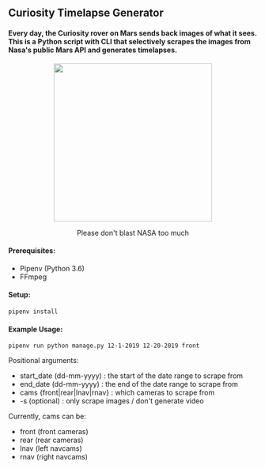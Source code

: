 ## Curiosity Timelapse Generator
#### Every day, the Curiosity rover on Mars sends back images of what it sees. This is a Python script with CLI that selectively scrapes the images from Nasa's public Mars API and generates timelapses.

<p align="center">
  <img src="sample.gif?raw=true" width="320px">
</p>

<p align="center">
Please don't blast NASA too much
</p>

#### Prerequisites:
- Pipenv (Python 3.6)
- FFmpeg

#### Setup:
`
pipenv install
`
#### Example Usage:
`
pipenv run python manage.py 12-1-2019 12-20-2019 front
`

Positional arguments:
  - start_date (dd-mm-yyyy) : the start of the date range to scrape from
  - end_date (dd-mm-yyyy) : the end of the date range to scrape from
  - cams {front|rear|lnav|rnav} : which cameras to scrape from
  - -s (optional) : only scrape images / don't generate video

Currently, cams can be:
 - front (front cameras)
 - rear (rear cameras)
 - lnav (left navcams)
 - rnav (right navcams)
